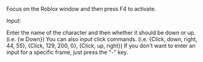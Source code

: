 Focus on the Roblox window and then press F4 to activate.

Input:

Enter the name of the character and then whether it should be down or up. (i.e. {w Down})
You can also input click commands. (i.e. {Click, down, right, 44, 55}, {Click, 129, 200, 0}, {Click, up, right})
If you don't want to enter an input for a specific frame, just press the "-" key.